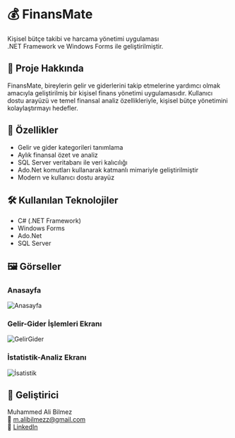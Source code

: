 # 💰 FinansMate

Kişisel bütçe takibi ve harcama yönetimi uygulaması  
.NET Framework ve Windows Forms ile geliştirilmiştir.

## 📝 Proje Hakkında

FinansMate, bireylerin gelir ve giderlerini takip etmelerine yardımcı olmak amacıyla geliştirilmiş bir kişisel finans yönetimi uygulamasıdır. Kullanıcı dostu arayüzü ve temel finansal analiz özellikleriyle, kişisel bütçe yönetimini kolaylaştırmayı hedefler.

## 🚀 Özellikler

- Gelir ve gider kategorileri tanımlama
- Aylık finansal özet ve analiz
- SQL Server veritabanı ile veri kalıcılığı
- Ado.Net komutları kullanarak katmanlı mimariyle geliştirilmiştir
- Modern ve kullanıcı dostu arayüz

## 🛠️ Kullanılan Teknolojiler

- C# (.NET Framework)
- Windows Forms
- Ado.Net
- SQL Server

## 🖼️ Görseller

### Anasayfa
![Anasayfa](https://github.com/user-attachments/assets/f8a976d3-053b-4866-8f18-477be3e70737)

### Gelir-Gider İşlemleri Ekranı
![GelirGider](https://github.com/user-attachments/assets/90cc84f5-e016-4a06-9c4c-80c67434a305)

### İstatistik-Analiz Ekranı
![İsatistik](https://github.com/user-attachments/assets/f457d5ad-1fbf-4e12-84b1-6f2736250bea)

## 👤 Geliştirici

Muhammed Ali Bilmez  
📧 m.alibilmezz@gmail.com  
🔗 [LinkedIn](https://www.linkedin.com/in/muhammed-ali-bilmez-3083b8233/)

